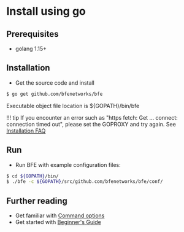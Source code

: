 # Install using go

## Prerequisites

- golang 1.15+

## Installation

- Get the source code and install

```bash
$ go get github.com/bfenetworks/bfe
```

Executable object file location is ${GOPATH}/bin/bfe

!!! tip
    If you encounter an error such as "https fetch: Get ... connect: connection timed out", please set the GOPROXY and try again. See [Installation FAQ](../faq/installation.md)

## Run

- Run BFE with example configuration files:

```bash
$ cd ${GOPATH}/bin/ 
$ ./bfe -c ${GOPATH}/src/github.com/bfenetworks/bfe/conf/
```

## Further reading

- Get familiar with [Command options](../operation/command.md)
- Get started with [Beginner's Guide](../example/guide.md)
